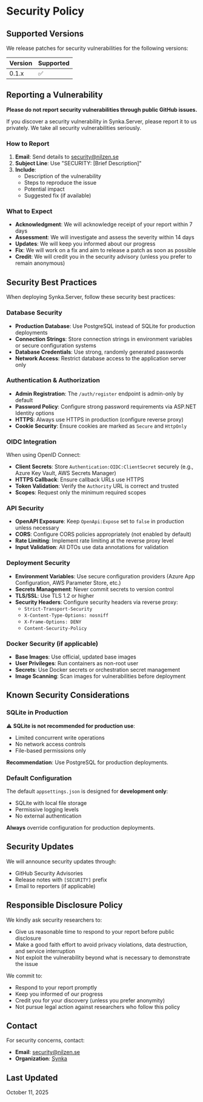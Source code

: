 # Security Policy

## Supported Versions

We release patches for security vulnerabilities for the following versions:

| Version | Supported          |
| ------- | ------------------ |
| 0.1.x   | :white_check_mark: |

## Reporting a Vulnerability

**Please do not report security vulnerabilities through public GitHub issues.**

If you discover a security vulnerability in Synka.Server, please report it to us privately. We take all security vulnerabilities seriously.

### How to Report

1. **Email**: Send details to [security@nilzen.se](mailto:security@nilzen.se)
2. **Subject Line**: Use "SECURITY: [Brief Description]"
3. **Include**:
   - Description of the vulnerability
   - Steps to reproduce the issue
   - Potential impact
   - Suggested fix (if available)

### What to Expect

- **Acknowledgment**: We will acknowledge receipt of your report within 7 days
- **Assessment**: We will investigate and assess the severity within 14 days
- **Updates**: We will keep you informed about our progress
- **Fix**: We will work on a fix and aim to release a patch as soon as possible
- **Credit**: We will credit you in the security advisory (unless you prefer to remain anonymous)

## Security Best Practices

When deploying Synka.Server, follow these security best practices:

### Database Security

- **Production Database**: Use PostgreSQL instead of SQLite for production deployments
- **Connection Strings**: Store connection strings in environment variables or secure configuration systems
- **Database Credentials**: Use strong, randomly generated passwords
- **Network Access**: Restrict database access to the application server only

### Authentication & Authorization

- **Admin Registration**: The `/auth/register` endpoint is admin-only by default
- **Password Policy**: Configure strong password requirements via ASP.NET Identity options
- **HTTPS**: Always use HTTPS in production (configure reverse proxy)
- **Cookie Security**: Ensure cookies are marked as `Secure` and `HttpOnly`

### OIDC Integration

When using OpenID Connect:

- **Client Secrets**: Store `Authentication:OIDC:ClientSecret` securely (e.g., Azure Key Vault, AWS Secrets Manager)
- **HTTPS Callback**: Ensure callback URLs use HTTPS
- **Token Validation**: Verify the `Authority` URL is correct and trusted
- **Scopes**: Request only the minimum required scopes

### API Security

- **OpenAPI Exposure**: Keep `OpenApi:Expose` set to `false` in production unless necessary
- **CORS**: Configure CORS policies appropriately (not enabled by default)
- **Rate Limiting**: Implement rate limiting at the reverse proxy level
- **Input Validation**: All DTOs use data annotations for validation

### Deployment Security

- **Environment Variables**: Use secure configuration providers (Azure App Configuration, AWS Parameter Store, etc.)
- **Secrets Management**: Never commit secrets to version control
- **TLS/SSL**: Use TLS 1.2 or higher
- **Security Headers**: Configure security headers via reverse proxy:
  - `Strict-Transport-Security`
  - `X-Content-Type-Options: nosniff`
  - `X-Frame-Options: DENY`
  - `Content-Security-Policy`

### Docker Security (if applicable)

- **Base Images**: Use official, updated base images
- **User Privileges**: Run containers as non-root user
- **Secrets**: Use Docker secrets or orchestration secret management
- **Image Scanning**: Scan images for vulnerabilities before deployment

## Known Security Considerations

### SQLite in Production

⚠️ **SQLite is not recommended for production use**:

- Limited concurrent write operations
- No network access controls
- File-based permissions only

**Recommendation**: Use PostgreSQL for production deployments.

### Default Configuration

The default `appsettings.json` is designed for **development only**:

- SQLite with local file storage
- Permissive logging levels
- No external authentication

**Always** override configuration for production deployments.

## Security Updates

We will announce security updates through:

- GitHub Security Advisories
- Release notes with `[SECURITY]` prefix
- Email to reporters (if applicable)

## Responsible Disclosure Policy

We kindly ask security researchers to:

- Give us reasonable time to respond to your report before public disclosure
- Make a good faith effort to avoid privacy violations, data destruction, and service interruption
- Not exploit the vulnerability beyond what is necessary to demonstrate the issue

We commit to:

- Respond to your report promptly
- Keep you informed of our progress
- Credit you for your discovery (unless you prefer anonymity)
- Not pursue legal action against researchers who follow this policy

## Contact

For security concerns, contact:

- **Email**: [security@nilzen.se](mailto:security@nilzen.se)
- **Organization**: [Synka](https://github.com/synka-org)

## Last Updated

October 11, 2025
